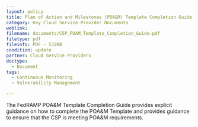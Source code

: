 ```yaml
---
layout: policy   
title: Plan of Action and Milestones (POA&M) Template Completion Guide
category: Key Cloud Service Provider Documents
weblink:
filename: documents/CSP_POAM_Template_Completion_Guide.pdf
filetype: pdf
fileinfo: PDF - 532KB
condition: update
partner: Cloud Service Providers
doctype:
  - Document
tags:
  - Continuous Monitoring 
  - Vulnerability Management

---
```

The FedRAMP POA&M Template Completion Guide provides explicit guidance on how to complete the POA&M Template and provides guidance to ensure that the CSP is meeting POA&M requirements.
